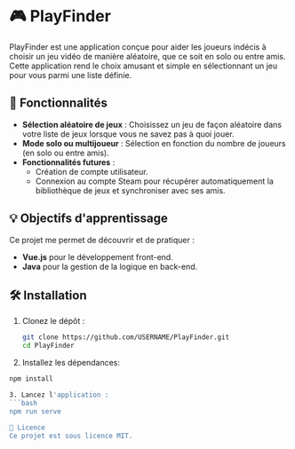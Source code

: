 # 🎮 PlayFinder

PlayFinder est une application conçue pour aider les joueurs indécis à choisir un jeu vidéo de manière aléatoire, que ce soit en solo ou entre amis. Cette application rend le choix amusant et simple en sélectionnant un jeu pour vous parmi une liste définie.

## 🚀 Fonctionnalités

- **Sélection aléatoire de jeux** : Choisissez un jeu de façon aléatoire dans votre liste de jeux lorsque vous ne savez pas à quoi jouer.
- **Mode solo ou multijoueur** : Sélection en fonction du nombre de joueurs (en solo ou entre amis).
- **Fonctionnalités futures** :
  - Création de compte utilisateur.
  - Connexion au compte Steam pour récupérer automatiquement la bibliothèque de jeux et synchroniser avec ses amis.

## 💡 Objectifs d'apprentissage

Ce projet me permet de découvrir et de pratiquer :
- **Vue.js** pour le développement front-end.
- **Java** pour la gestion de la logique en back-end.

## 🛠️ Installation

1. Clonez le dépôt :
   ```bash
   git clone https://github.com/USERNAME/PlayFinder.git
   cd PlayFinder

2. Installez les dépendances:
  ```bash
  npm install

3. Lancez l'application :
  ```bash
  npm run serve

📜 Licence
Ce projet est sous licence MIT.
